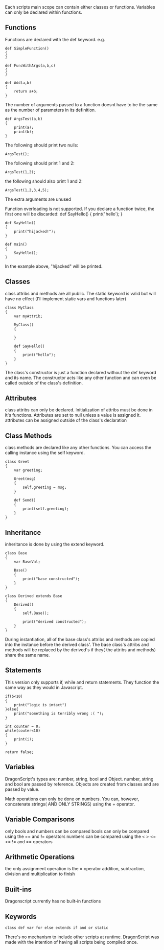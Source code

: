 Each scripts main scope can contain either classes or functions. Variables can only be declared within functions.

## Functions

Functions are declared with the def  keyword.
e.g.

	def SimpleFunction()
	{
	}

	def FuncWithArgs(a,b,c)
	{
	}

	def Add(a,b)
	{
	    return a+b;
	}

The number of arguments passed to a function doesnt have to be the same as the number of parameters in its definition.

	def ArgsTest(a,b)
	{
	    print(a);
	    print(b);
	}

The following should print two nulls:

	ArgsTest();

The following should print 1 and 2:

	ArgsTest(1,2);

the following should also print 1 and 2:

	ArgsTest(1,2,3,4,5);

The extra arguments are unused

Function overloading is not supported. If you declare a function twice, the first one will be discarded:
	def SayHello()
	{
	    print("hello');
	}

	def SayHello()
	{
	    print("hijacked!");
	}

	def main()
	{
	    SayHello();
	}

In the example above, "hijacked" will be printed.

## Classes

class attribs and methods are all public. The static keyword is valid but will have no effect (I'll implement static vars and functions later)

	class MyClass
	{
		var myAttrib;
	
		MyClass()
		{
	
		}
	
		def SayHello()
		{
			print("hello");
		}
	}

The class's constructor is just a function declared without the def keyword and its name. The constructor acts like any other function and can even be called outside of the class's definition.

## Attributes

class attribs can only be declared. Initialization of attribs must be done in it's functions. Attributes are set to null unless a value is assigned it.
attributes can be assigned outside of the class's declaration

## Class Methods

class methods are declared like any other functions. You can access the calling instance using the self keyword.

	class Greet
	{
		var greeting;

		Greet(msg)
		{
			self.greeting = msg;
		}

		def Send()
		{
			print(self.greeting);
		}
	}


## Inheritance

inheritance is done by using the extend keyword.

	class Base
	{
		var BaseVal;

		Base()
		{
			print("base constructed");
		}
	}

	class Derived extends Base
	{
		Derived()
		{
			self.Base();

			print("derived constructed");
		}
	}

During instantiation, all of the base class's attribs and methods are copied into the instance before the derived class'. The base class's attribs and methods will be replaced by the derived's if they( the attribs and methods) share the same name.

## Statements

This version only supports if, while and return statements. They function the same way as they would in Javascript.

	if(5<10)
	{
		print("logic is intact")
	}else{
		print("something is terribly wrong :( ");
	}

	int counter = 0;
	while(couter<10)
	{
		print(i);
	}

	return false;

## Variables

DragonScript's types are: number, string, bool and Object.
number, string and bool are passed by reference. Objects are created from classes and are passed by value.

Math operations can only be done on numbers. You can, however, concatenate strings( AND ONLY STRINGS) using the + operator.

## Variable Comparisons

only bools and numbers can be compared
bools can only be compared using the == and != operators
numbers can be compared using the < > <= >= != and == operators

## Arithmetic Operations

the only assignment operation is the = operator
addition, subtraction, division and multiplication
to finish

## Built-ins

Dragonscript currently has no built-in functions

## Keywords

	class def var for else extends if and or static


There's no mechanism to include other scripts at runtime. DragonScript was made with the intention of having all scripts being compiled once.

